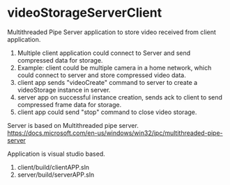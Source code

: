 # videoStorageServerClient
Multithreaded Pipe Server application to store video received from client application. 

1. Multiple client application could connect to Server and send compressed data for storage.
2. Example: client could be multiple camera in a home network, which could connect to server and store compressed video data.
3. client app sends "videoCreate" command to server to create a videoStorage instance in server.
4. server app on successful instance creation, sends ack to client to send compressed frame data for storage.
5. client app could send "stop" command to close video storage.

Server is based on Multithreaded pipe server.
https://docs.microsoft.com/en-us/windows/win32/ipc/multithreaded-pipe-server

Application is visual studio based.
1. client/build/clientAPP.sln
2. server/build/serverAPP.sln 
